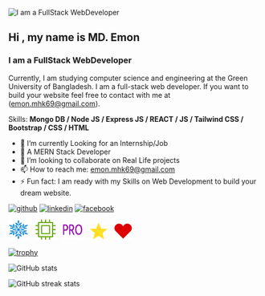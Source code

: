 ![I am a FullStack WebDeveloper](https://media.licdn.com/dms/image/D5616AQF0n-3ZAyk0Lg/profile-displaybackgroundimage-shrink_350_1400/0/1694727837792?e=1712188800&v=beta&t=heYuT3ElXpQIx3MttQCGPx-TYlWpsi9ROghjP0i6JNY)
## Hi , my name is MD. Emon
### I am a FullStack WebDeveloper

Currently, I am studying computer science and engineering at the Green University of Bangladesh. I am a full-stack web developer. If you want to build your website feel free to contact with me at (emon.mhk69@gmail.com).

Skills: <strong> Mongo DB / Node JS / Express JS / REACT / JS / Tailwind CSS / Bootstrap / CSS / HTML </strong>

- 🔭 I’m currently Looking for an Internship/Job
- 🌱 A MERN Stack Developer
- 👯 I’m looking to collaborate on Real Life projects 
- 📫 How to reach me: emon.mhk69@gmail.com 
- ⚡ Fun fact: I am ready with my Skills on Web Development to build your dream website. 

[<img src='https://cdn.jsdelivr.net/npm/simple-icons@3.0.1/icons/github.svg' alt='github' height='40'>](https://github.com/emon3455) 
[<img src='https://cdn.jsdelivr.net/npm/simple-icons@3.0.1/icons/linkedin.svg' alt='linkedin' height='40'>](https://www.linkedin.com/in/md-emon-24b6ab234//) 
[<img src='https://cdn.jsdelivr.net/npm/simple-icons@3.0.1/icons/facebook.svg' alt='facebook' height='40'>](https://www.facebook.com/profile.php?id=100011417689239)  


<a href='https://archiveprogram.github.com/'><img src='https://raw.githubusercontent.com/acervenky/animated-github-badges/master/assets/acbadge.gif' width='40' height='40'></a> <a href='https://docs.github.com/en/developers'><img src='https://raw.githubusercontent.com/acervenky/animated-github-badges/master/assets/devbadge.gif' width='40' height='40'></a> <a href='https://github.com/pricing'><img src='https://raw.githubusercontent.com/acervenky/animated-github-badges/master/assets/pro.gif' width='40' height='40'></a> <a href='https://stars.github.com/'><img src='https://raw.githubusercontent.com/acervenky/animated-github-badges/master/assets/starbadge.gif' width='35' height='35'></a> <a href='https://docs.github.com/en/github/supporting-the-open-source-community-with-github-sponsors'><img src='https://raw.githubusercontent.com/acervenky/animated-github-badges/master/assets/sponsorbadge.gif' width='35' height='35'></a> 

[![trophy](https://github-profile-trophy.vercel.app/?username=emon3455)](https://github.com/ryo-ma/github-profile-trophy)

![GitHub stats](https://github-readme-stats.vercel.app/api?username=emon3455&show_icons=true&count_private=true)  

![GitHub streak stats](https://streak-stats.demolab.com/?user=emon3455)  
